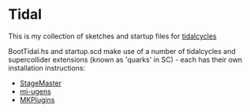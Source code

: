 # Tidal

This is my collection of sketches and startup files for [tidalcycles](https://tidalcycles.org/)

BootTidal.hs and startup.scd make use of a number of tidalcycles and supercollider extensions (known as 'quarks' in SC) - each has their own installation instructions:
- [StageMaster](https://github.com/calumgunn/StageMaster)
- [mi-ugens](https://tidalcycles.org/docs/reference/mi-ugens/)
- [MKPlugins](https://github.com/madskjeldgaard/portedplugins)
